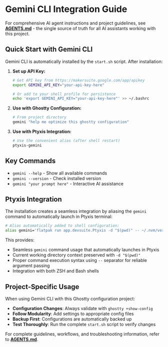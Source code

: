 # Gemini CLI Integration Guide

For comprehensive AI agent instructions and project guidelines, see **[AGENTS.md](./AGENTS.md)** - the single source of truth for all AI assistants working with this project.

## Quick Start with Gemini CLI

Gemini CLI is automatically installed by the `start.sh` script. After installation:

1. **Set up API Key:**
   ```bash
   # Get API key from https://makersuite.google.com/app/apikey
   export GEMINI_API_KEY="your-api-key-here"
   
   # Or add to your shell profile for persistence
   echo 'export GEMINI_API_KEY="your-api-key-here"' >> ~/.bashrc
   ```

2. **Use with Ghostty Configuration:**
   ```bash
   # From project directory  
   gemini "help me optimize this ghostty configuration"
   ```

3. **Use with Ptyxis Integration:**
   ```bash
   # Use the convenient alias (after shell restart)
   ptyxis-gemini
   ```

## Key Commands

- `gemini --help` - Show all available commands
- `gemini --version` - Check installed version
- `gemini "your prompt here"` - Interactive AI assistance

## Ptyxis Integration

The installation creates a seamless integration by aliasing the `gemini` command to automatically launch in Ptyxis terminal:

```bash
# Alias automatically added to shell configuration:
alias gemini='flatpak run app.devsuite.Ptyxis -d "$(pwd)" -- ~/.nvm/versions/node/v24.6.0/bin/gemini'
```

This provides:
- Seamless `gemini` command usage that automatically launches in Ptyxis
- Current working directory context preserved with `-d "$(pwd)"`
- Proper command execution syntax using `--` separator for reliable argument passing
- Integration with both ZSH and Bash shells

## Project-Specific Usage

When using Gemini CLI with this Ghostty configuration project:

- **Configuration Changes**: Always validate with `ghostty +show-config`
- **Follow Modularity**: Add settings to appropriate config files  
- **Backup First**: Configurations are automatically backed up
- **Test Thoroughly**: Run the complete `start.sh` script to verify changes

For complete guidelines, workflows, and troubleshooting information, refer to **[AGENTS.md](./AGENTS.md)**.